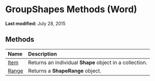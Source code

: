 
# GroupShapes Methods (Word)

 **Last modified:** July 28, 2015


## Methods



|**Name**|**Description**|
|:-----|:-----|
| [Item](c80f9855-373e-5e45-ee26-417522bf4343.md)|Returns an individual  **Shape** object in a collection.|
| [Range](6d1b5a69-686a-b384-d6cc-cb79201b28d2.md)|Returns a  **ShapeRange** object.|
